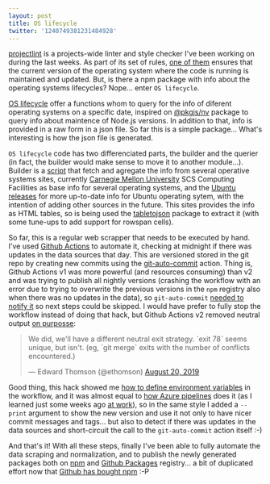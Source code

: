 ```yaml
---
layout: post
title: OS lifecycle
twitter: '1240749381231484928'
---
```


[projectlint](https://github.com/projectlint) is a projects-wide linter and
style checker I've been working on during the last weeks. As part of its set of
rules, [one of them](https://github.com/projectlint/plugin-Operating-System)
ensures that the current version of the operating system where the code is
running is maintained and updated. But, is there a npm package with info about
the operating systems lifecycles? Nope... enter `OS lifecycle`.

[OS lifecycle](https://github.com/projectlint/OS-lifecycle) offer a functions
whom to query for the info of diferent operating systems on a specific date,
inspired on [@pkgjs/nv](https://github.com/pkgjs/nv) package to query info about
maintence of Node.js versions. In addition to that, info is provided in a raw
form in a json file. So far this is a simple package... What's interesting is
how the json file is generated.

`OS lifecycle` code has two differenciated parts, the builder and the querier
(in fact, the builder would make sense to move it to another module...). Builder
is a [script](https://github.com/projectlint/OS-lifecycle/blob/master/server.js)
that fetch and agregate the info from several operative systems sites, currently
[Carnegie Mellon University](https://computing.cs.cmu.edu/desktop/os-lifecycle.html)
SCS Computing Facilities as base info for several operating systems, and the
[Ubuntu releases](https://wiki.ubuntu.com/Releases) for more up-to-date info for
Ubuntu operating sytem, with the intention of adding other sources in the
future. This sites provides the info as HTML tables, so is being used the
[tabletojson](https://github.com/maugenst/tabletojson) package to extract it
(with some tune-ups to add support for rowspan cells).

So far, this is a regular web scrapper that needs to be executed by hand. I've
used [Github Actions](https://github.com/features/actions) to automate it,
checking at midnight if there was updates in the data sources that day. This are
versioned stored in the git repo by creating new commits using the
[git-auto-commit](https://github.com/stefanzweifel/git-auto-commit-action)
action. Thing is, Github Actions v1 was more powerful (and resources consuming)
than v2 and was trying to publish all nightly versions (crashing the workflow
with an error due to trying to overwrite the previous versions in the `npm`
registry also when there was no updates in the data), so `git-auto-commit`
[needed to notify it](https://github.com/stefanzweifel/git-auto-commit-action/issues/46)
so next steps could be skipped. I would have prefer to fully stop the workflow
instead of doing that hack, but Github Actions v2 removed neutral output
[on purposse](https://twitter.com/ethomson/status/1163899559279497217):

<blockquote class="twitter-tweet"><p lang="en" dir="ltr">We did, we&#39;ll have a different neutral exit strategy. `exit 78` seems unique, but isn&#39;t. (eg, `git merge` exits with the number of conflicts encountered.)</p>&mdash; Edward Thomson (@ethomson) <a href="https://twitter.com/ethomson/status/1163899559279497217?ref_src=twsrc%5Etfw">August 20, 2019</a></blockquote> <script async src="https://platform.twitter.com/widgets.js" charset="utf-8"></script>

Good thing, this hack showed me
[how to define environment variables](https://help.github.com/en/actions/building-actions/metadata-syntax-for-github-actions#outputs)
in the workflow, and it was almost equal to
[how Azure pipelines](https://docs.microsoft.com/en-us/azure/devops/pipelines/process/variables?view=azure-devops&tabs=yaml%2Cbatch#set-a-job-scoped-variable-from-a-script)
does it (as I learned just some weeks ago [at work](https://www.botxo.ai/)), so
in the same style I added a `--print` argument to show the new version and use
it not only to have nicer commit messages and tags... but also to detect if
there was updates in the data sources and short-circuit the call to the
`git-auto-commit` action itself :-)

And that's it! With all these steps, finally I've been able to fully automate
the data scraping and normalization, and to publish the newly generated packages
both on [npm](https://www.npmjs.com/package/@projectlint/os-lifecycle) and
[Github Packages](https://github.com/projectlint/OS-lifecycle/packages/94821)
registry... a bit of duplicated effort now that
[Github has bought npm](https://github.blog/2020-03-16-npm-is-joining-github/)
:-P
